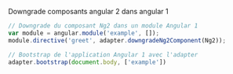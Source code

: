 <!-- .slide: data-background="#8BC34A" -->

Downgrade composants angular 2 dans angular 1 
```js
// Downgrade du composant Ng2 dans un module Angular 1
var module = angular.module('example', []);
module.directive('greet', adapter.downgradeNg2Component(Ng2));

// Bootstrap de l'application Angular 1 avec l'adapter
adapter.bootstrap(document.body, ['example'])
```
